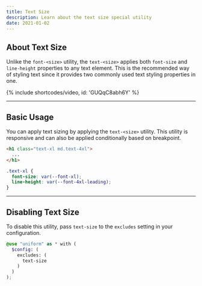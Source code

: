 ```yaml
---
title: Text Size
description: Learn about the text size special utility
date: 2021-01-02
---
```


## About Text Size

Unlike the `font-<size>` utility, the `text-<size>` applies both `font-size` and `line-height` properties to any text element. This is the recommended way of styling text since it provides two commonly used text styling properties in one.

{% include shortcodes/video, id: 'GUQqC8abh6Y' %}

---

## Basic Usage

You can apply text sizing by applying the `text-<size>` utility. This utility is responsive and can also be applied conditionally based on breakpoint.

```html
<h1 class="text-xl md.text-4xl">
  ...
</h1>
```

```css
.text-xl {
  font-size: var(--font-xl);
  line-height: var(--font-4xl-leading);
}
```

---

## Disabling Text Size

To disable this utility, pass `text-size` to the `excludes` setting in your configuration.

```scss
@use "uniform" as * with (
  $config: (
    excludes: (
      text-size
    )
  )
);
```